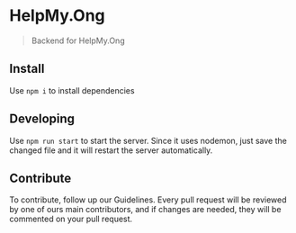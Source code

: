 # HelpMy.Ong
> Backend for HelpMy.Ong

## Install
Use ```npm i``` to install dependencies

## Developing
Use ```npm run start``` to start the server. Since it uses nodemon, just save the changed file and it will restart the server automatically.

## Contribute
To contribute, follow up our Guidelines. Every pull request will be reviewed by one of ours main contributors, and if changes are needed, they will be commented on your pull request.